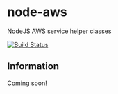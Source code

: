 # node-aws
NodeJS AWS service helper classes

[![Build Status](https://travis-ci.org/cmr1/node-aws.svg?branch=master)](https://travis-ci.org/cmr1/node-aws)

## Information
Coming soon!